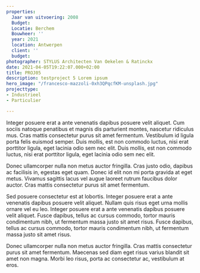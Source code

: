 ```yaml
---
properties:
  Jaar van uitvoering: 2008
  Budget: 
  Locatie: Berchem
  Bouwheer: ''
  year: 2021
  location: Antwerpen
  client: ''
  budget: 
photographer: STYLUS Architecten Van Oekelen & Ratinckx
date: 2021-04-05T19:22:07.000+02:00
title: PROJ05
description: testproject 5 Lorem ipsum
hero_image: "/francesco-mazzoli-0xh3QPqcfKM-unsplash.jpg"
projecttype:
- Industrieel
- Particulier

---
```

Integer posuere erat a ante venenatis dapibus posuere velit aliquet. Cum sociis natoque penatibus et magnis dis parturient montes, nascetur ridiculus mus. Cras mattis consectetur purus sit amet fermentum. Vestibulum id ligula porta felis euismod semper. Duis mollis, est non commodo luctus, nisi erat porttitor ligula, eget lacinia odio sem nec elit. Duis mollis, est non commodo luctus, nisi erat porttitor ligula, eget lacinia odio sem nec elit.

Donec ullamcorper nulla non metus auctor fringilla. Cras justo odio, dapibus ac facilisis in, egestas eget quam. Donec id elit non mi porta gravida at eget metus. Vivamus sagittis lacus vel augue laoreet rutrum faucibus dolor auctor. Cras mattis consectetur purus sit amet fermentum.

Sed posuere consectetur est at lobortis. Integer posuere erat a ante venenatis dapibus posuere velit aliquet. Nullam quis risus eget urna mollis ornare vel eu leo. Integer posuere erat a ante venenatis dapibus posuere velit aliquet. Fusce dapibus, tellus ac cursus commodo, tortor mauris condimentum nibh, ut fermentum massa justo sit amet risus. Fusce dapibus, tellus ac cursus commodo, tortor mauris condimentum nibh, ut fermentum massa justo sit amet risus.

Donec ullamcorper nulla non metus auctor fringilla. Cras mattis consectetur purus sit amet fermentum. Maecenas sed diam eget risus varius blandit sit amet non magna. Morbi leo risus, porta ac consectetur ac, vestibulum at eros.